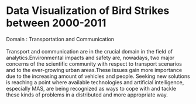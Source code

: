 # Data Visualization of Bird Strikes between 2000-2011
Domain : Transportation and Communication
<br><br>
Transport and communication are in the crucial domain in the field of analytics.Environmental impacts and safety are, nowadays, two major concerns of the scientific community with respect to transport scenarios and to the ever-growing urban areas.These issues gain more importance due to the increasing amount of vehicles and people. Seeking new solutions is reaching a point where available technologies and artificial intelligence, especially MAS, are being recognized as ways to cope with and tackle these kinds of problems in a distributed and more appropriate way.
